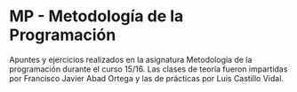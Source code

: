 # MP - Metodología de la Programación

Apuntes y ejercicios realizados en la asignatura Metodología de la programación durante el curso 15/16. Las clases de teoría fueron impartidas por Francisco Javier Abad Ortega y las de prácticas por Luis Castillo Vidal.